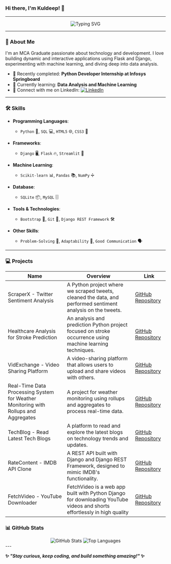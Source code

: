 ### Hi there, I'm Kuldeep! 👋

---

<div align="center">
  <img src="https://readme-typing-svg.herokuapp.com?font=Fira+Code&size=24&duration=3000&pause=500&color=F7F7F7&center=true&vCenter=true&width=600&lines=Software+Developer+%7C+MCA+Graduate;Skilled+in+Python+programming;" alt="Typing SVG" />
</div>

---

### 🚀 About Me

I'm an MCA Graduate passionate about technology and development. I love building dynamic and interactive applications using Flask and Django, experimenting with machine learning, and diving deep into data analysis.

- 🔭 Recently completed: **Python Developer Internship at Infosys Springboard**
- 🌱 Currently learning: **Data Analysis and Machine Learning**
- 🔗 Connect with me on LinkedIn:
    [![LinkedIn](https://img.shields.io/badge/-LinkedIn-blue?style=flat-square&logo=linkedin)](https://linkedin.com/in/kuldeep7k)

---

### 🛠️ Skills

- **Programming Languages**: 
  - `Python` 🐍, `SQL` 💻, `HTML5` 🌐, `CSS3` 🎨

- **Frameworks**: 
  - `Django` 🖥️, `Flask` 🔥, `Streamlit` 🎥

- **Machine Learning**: 
  - `Scikit-learn` 📊, `Pandas` 📚, `NumPy` ➗

- **Database**: 
  - `SQLite` 📦, `MySQL` 🗄️

- **Tools & Technologies**: 
  - `Bootstrap` 🎨, `Git` 🐙, `Django REST Framework` 🛠️ 

- **Other Skills**: 
  - `Problem-Solving` 🧠, `Adaptability` 🌱, `Good Communication` 🗣️

---

### 💻 Projects

| **Name**                                              | **Overview**                                                                                               | **Link**                                                                                                     |
|-------------------------------------------------------|-----------------------------------------------------------------------------------------------------------|-------------------------------------------------------------------------------------------------------------|
| ScraperX - Twitter Sentiment Analysis                 | A Python project where we scraped tweets, cleaned the data, and performed sentiment analysis on the tweets.                                    | [GitHub Repository](https://github.com/themanavpaul/scraperx-twitter-sentiment-analysis)                    |
| Healthcare Analysis for Stroke Prediction             | An analysis and prediction Python project focused on stroke occurrence using machine learning techniques.          | [GitHub Repository](https://github.com/Kuldeep7k/Healthcare_Analysis_for_Stroke_Prediction)                 |
| VidExchange - Video Sharing Platform                  | A video-sharing platform that allows users to upload and share videos with others.                         | [GitHub Repository](https://github.com/Kuldeep7k/VidExchange_-_Video-Sharing-Platform)                     |
| Real-Time Data Processing System for Weather Monitoring with Rollups and Aggregates | A project for weather monitoring using rollups and aggregates to process real-time data.                   | [GitHub Repository](https://github.com/Kuldeep7k/Real-Time-Data-Processing-System-for-Weather-Monitoring-with-Rollups-and-Aggregates) |
| TechBlog - Read Latest Tech Blogs                     | A platform to read and explore the latest blogs on technology trends and updates.                          | [GitHub Repository](https://github.com/Kuldeep7k/TechBlog-Read_Latest_Tech_Blogs)                          |
| RateContent - IMDB API Clone                          | A REST API built with Django and Django REST Framework, designed to mimic IMDB's functionality.                                                 | [GitHub Repository](https://github.com/Kuldeep7k/RateContent-IMDB_API_Clone)                               |
| FetchVideo - YouTube Downloader                       | FetchVideo is a web app built with Python Django for downloading YouTube videos and shorts effortlessly in high quality               | [GitHub Repository](https://github.com/Kuldeep7k/FetchVideo-YouTube_Downloader)                            |


### 📊 GitHub Stats
<div align="center">
    <img src="https://github-readme-stats.vercel.app/api?username=kuldeep7k&show_icons=true&theme=codeSTACKr&count_private=true&rank_icon=github" alt="GitHub Stats" />
    <img src="https://github-readme-stats.vercel.app/api/top-langs/?username=kuldeep7k&layout=donut&theme=codeSTACKr" alt="Top Languages" />
</div>
---

**✨ _"Stay curious, keep coding, and build something amazing!"_ ✨**
